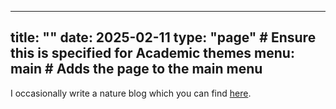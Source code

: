 
---
title: ""
date: 2025-02-11
type: "page"  # Ensure this is specified for Academic themes
menu: main  # Adds the page to the main menu
---

I occasionally write a nature blog which you can find [here](https://abbyevewilliams.blogspot.com/).
